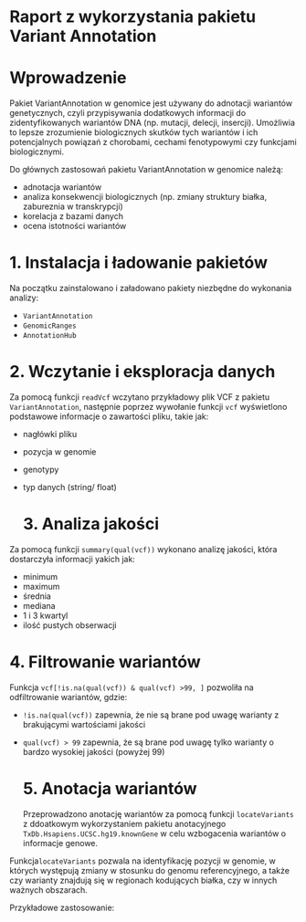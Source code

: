 # Raport z wykorzystania pakietu Variant Annotation

# Wprowadzenie

Pakiet VariantAnnotation w genomice jest używany do adnotacji wariantów genetycznych, czyli przypisywania dodatkowych informacji do zidentyfikowanych wariantów DNA (np. mutacji, delecji, insercji). Umożliwia to lepsze zrozumienie biologicznych skutków tych wariantów i ich potencjalnych powiązań z chorobami, cechami fenotypowymi czy funkcjami biologicznymi.

Do głównych zastosowań pakietu VariantAnnotation w genomice należą:
- adnotacja wariantów
- analiza konsekwencji biologicznych (np. zmiany struktury białka, zabureznia w transkrypcji)
- korelacja z bazami danych
- ocena istotności wariantów

# 1. Instalacja i ładowanie pakietów

Na początku zainstalowano i załadowano pakiety niezbędne do wykonania analizy:

- `VariantAnnotation`
- `GenomicRanges`
- `AnnotationHub`

# 2. Wczytanie i eksploracja danych

Za pomocą funkcji `readVcf` wczytano przykładowy plik VCF z pakietu `VariantAnnotation`, następnie poprzez wywołanie funkcji `vcf` wyświetlono podstawowe informacje o zawartości pliku, takie jak:
- nagłówki pliku
- pozycja w genomie
- genotypy
- typ danych (string/ float)

  # 3. Analiza jakości

 Za pomocą funkcji `summary(qual(vcf))` wykonano analizę jakości, która dostarczyła informacji yakich jak:
 - minimum
 - maximum
 - średnia
 - mediana
 - 1 i 3 kwartyl
 - ilość pustych obserwacji

# 4. Filtrowanie wariantów

Funkcja `vcf[!is.na(qual(vcf)) & qual(vcf) >99, ]` pozwoliła na odfiltrowanie wariantów, gdzie:

- `!is.na(qual(vcf))` zapewnia, że nie są brane pod uwagę warianty z brakującymi wartościami jakości
- `qual(vcf) > 99` zapewnia, że są brane pod uwagę tylko warianty o bardzo wysokiej jakości (powyżej 99)

  # 5. Anotacja wariantów

  Przeprowadzono anotację wariantów za pomocą funkcji `locateVariants` z ddoatkowym wykorzystaniem pakietu anotacyjnego `TxDb.Hsapiens.UCSC.hg19.knownGene` w celu wzbogacenia wariantów o informacje genowe.

 Funkcja`locateVariants` pozwala na identyfikację pozycji w genomie, w których występują zmiany w stosunku do genomu referencyjnego, a także czy warianty znajdują się w regionach kodujących białka, czy w innych ważnych obszarach.

Przykładowe zastosowanie:




